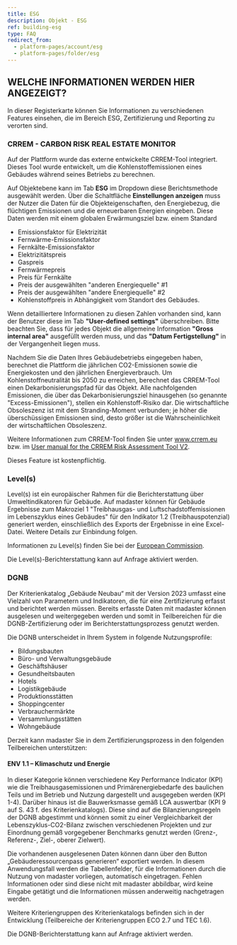 ```yaml
---
title: ESG
description: Objekt - ESG
ref: building-esg
type: FAQ
redirect_from:
  - platform-pages/account/esg
  - platform-pages/folder/esg
---
```


## WELCHE INFORMATIONEN WERDEN HIER ANGEZEIGT?
In dieser Registerkarte können Sie Informationen zu verschiedenen Features einsehen, die im Bereich ESG, Zertifizierung und Reporting zu verorten sind.

### CRREM - CARBON RISK REAL ESTATE MONITOR
Auf der Plattform wurde das externe entwickelte CRREM-Tool integriert. Dieses Tool wurde entwickelt, um die Kohlenstoffemissionen eines Gebäudes während seines Betriebs zu berechnen.

Auf Objektebene kann im Tab **ESG** im Dropdown diese Berichtsmethode ausgewählt werden. Über die Schaltfläche **Einstellungen anzeigen** muss der Nutzer die Daten für die Objekteigenschaften, den Energiebezug, die flüchtigen Emissionen und die erneuerbaren Energien eingeben. Diese Daten werden mit einem globalen Erwärmungsziel bzw. einem Standard

* Emissionsfaktor für Elektrizität
* Fernwärme-Emissionsfaktor
* Fernkälte-Emissionsfaktor
* Elektrizitätspreis
* Gaspreis
* Fernwärmepreis
* Preis für Fernkälte
* Preis der ausgewählten "anderen Energiequelle" #1
* Preis der ausgewählten "andere Energiequelle" #2
* Kohlenstoffpreis in Abhängigkeit vom Standort des Gebäudes.

Wenn detailliertere Informationen zu diesen Zahlen vorhanden sind, kann der Benutzer diese im Tab **"User-defined settings"** überschreiben. Bitte beachten Sie, dass für jedes Objekt die allgemeine Information **"Gross internal area"** ausgefüllt werden muss, und das **"Datum Fertigstellung"** in der Vergangenheit liegen muss.

Nachdem Sie die Daten Ihres Gebäudebetriebs eingegeben haben, berechnet die Plattform die jährlichen CO2-Emissionen sowie die Energiekosten und den jährlichen Energieverbrauch. Um Kohlenstoffneutralität bis 2050 zu erreichen, berechnet das CRREM-Tool einen Dekarbonisierungspfad für das Objekt. Alle nachfolgenden Emissionen, die über das Dekarbonisierungsziel hinausgehen (so genannte "Excess-Emissionen"), stellen ein Kohlenstoff-Risiko dar. Die wirtschaftliche Obsoleszenz ist mit dem Stranding-Moment verbunden; je höher die überschüssigen Emissionen sind, desto größer ist die Wahrscheinlichkeit der wirtschaftlichen Obsoleszenz.

Weitere Informationen zum CRREM-Tool finden Sie unter <a href="https://www.crrem.eu/" target="_blank">www.crrem.eu</a> bzw. im <a href="https://www.crrem.eu/wp-content/uploads/2023/09/CRREM-Risk-Assessment-Reference-Guide-V2_11_09_2023-final.pdf" target="_blank">User manual for the CRREM Risk Assessment Tool V2</a>.

Dieses Feature ist kostenpflichtig. 

### Level(s)
Level(s) ist ein europäischer Rahmen für die Berichterstattung über Umweltindikatoren für Gebäude. Auf madaster können für Gebäude Ergebnisse zum Makroziel 1 "Treibhausgas- und Luftschadstoffemissionen im Lebenszyklus eines Gebäudes" für den Indikator 1.2 (Treibhauspotenzial) generiert werden, einschließlich des Exports der Ergebnisse in eine Excel-Datei. Weitere Details zur Einbindung folgen.

Informationen zu Level(s) finden Sie bei der <a href="https://environment.ec.europa.eu/topics/circular-economy/levels_en" target="_blank">European Commission</a>.

Die Level(s)-Berichterstattung kann auf Anfrage aktiviert werden.

### DGNB
Der Kriterienkatalog „Gebäude Neubau“ mit der Version 2023 umfasst eine Vielzahl von Parametern und Indikatoren, die für eine Zertifizierung erfasst und berichtet werden müssen. Bereits erfasste Daten mit madaster können ausgelesen und weitergegeben werden und somit in Teilbereichen für die DGNB-Zertifizierung oder im Berichterstattungsprozess genutzt werden. 

Die DGNB unterscheidet in Ihrem System in folgende Nutzungsprofile:
- Bildungsbauten
- Büro- und Verwaltungsgebäude
- Geschäftshäuser
- Gesundheitsbauten
- Hotels
- Logistikgebäude
- Produktionsstätten
- Shoppingcenter
- Verbrauchermärkte
- Versammlungsstätten
- Wohngebäude 

Derzeit kann madaster Sie in dem Zertifizierungsprozess in den folgenden Teilbereichen unterstützen:

#### ENV 1.1 – Klimaschutz und Energie
In dieser Kategorie können verschiedene Key Performance Indicator (KPI) wie die Treibhausgasemissionen und Primärenergiebedarfe des baulichen Teils und im Betrieb und Nutzung dargestellt und ausgegeben werden (KPI 1-4). Darüber hinaus ist die Bauwerksmasse gemäß LCA auswertbar (KPI 9 auf S. 43 f. des Kriterienkatalogs).
Diese sind auf die Bilanzierungsregeln der DGNB abgestimmt und können somit zu einer Vergleichbarkeit der Lebenszyklus-CO2-Bilanz zwischen verschiedenen Projekten und zur Einordnung gemäß vorgegebener Benchmarks genutzt werden (Grenz-, Referenz-, Ziel-, oberer Zielwert).

Die vorhandenen ausgelesenen Daten können dann über den Button „Gebäuderessourcenpass generieren“ exportiert werden. In diesem Anwendungsfall werden die Tabellenfelder, für die Informationen durch die Nutzung von madaster vorliegen, automatisch eingetragen. Fehlen Informationen oder sind diese nicht mit madaster abbildbar, wird keine Eingabe getätigt und die Informationen müssen anderweitig nachgetragen werden.

Weitere Kriteriengruppen des Kriterienkatalogs befinden sich in der Entwicklung (Teilbereiche der Kriteriengruppen ECO 2.7 und TEC 1.6).

Die DGNB-Berichterstattung kann auf Anfrage aktiviert werden.
